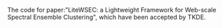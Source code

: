 The code for paper:"LiteWSEC: a Lightweight Framework for Web-scale
Spectral Ensemble Clustering", which have been accepted by TKDE.
